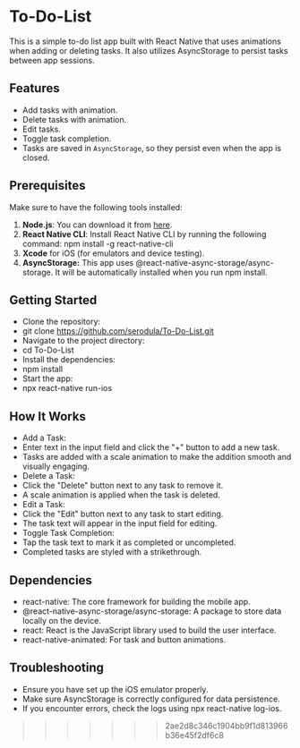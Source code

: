 # To-Do-List

This is a simple to-do list app built with React Native that uses animations when adding or deleting tasks. It also utilizes AsyncStorage to persist tasks between app sessions.

## Features
- Add tasks with animation.
- Delete tasks with animation.
- Edit tasks.
- Toggle task completion.
- Tasks are saved in `AsyncStorage`, so they persist even when the app is closed.

## Prerequisites

Make sure to have the following tools installed:

1. **Node.js**: You can download it from [here](https://nodejs.org/).
2. **React Native CLI**: Install React Native CLI by running the following command:
   npm install -g react-native-cli
3. **Xcode** for iOS (for emulators and device testing).
4. **AsyncStorage:** This app uses @react-native-async-storage/async-storage. It will be automatically installed when you run npm install.

## Getting Started

- Clone the repository:
- git clone https://github.com/serodula/To-Do-List.git
- Navigate to the project directory:
- cd To-Do-List
- Install the dependencies:
- npm install
- Start the app:
- npx react-native run-ios

## How It Works

- Add a Task:
- Enter text in the input field and click the "+" button to add a new task.
- Tasks are added with a scale animation to make the addition smooth and visually engaging.
- Delete a Task:
- Click the "Delete" button next to any task to remove it.
- A scale animation is applied when the task is deleted.
- Edit a Task:
- Click the "Edit" button next to any task to start editing.
- The task text will appear in the input field for editing.
- Toggle Task Completion:
- Tap the task text to mark it as completed or uncompleted.
- Completed tasks are styled with a strikethrough.

## Dependencies

- react-native: The core framework for building the mobile app.
- @react-native-async-storage/async-storage: A package to store data locally on the device.
- react: React is the JavaScript library used to build the user interface.
- react-native-animated: For task and button animations.

## Troubleshooting

- Ensure you have set up the iOS emulator properly.
- Make sure AsyncStorage is correctly configured for data persistence.
- If you encounter errors, check the logs using npx react-native log-ios.



>>>>>>> 2ae2d8c346c1904bb9f1d813966b36e45f2df6c8

